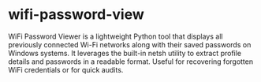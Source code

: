 # wifi-password-view
WiFi Password Viewer is a lightweight Python tool that displays all previously connected Wi-Fi networks along with their saved passwords on Windows systems. It leverages the built-in netsh utility to extract profile details and passwords in a readable format. Useful for recovering forgotten WiFi credentials or for quick audits.
